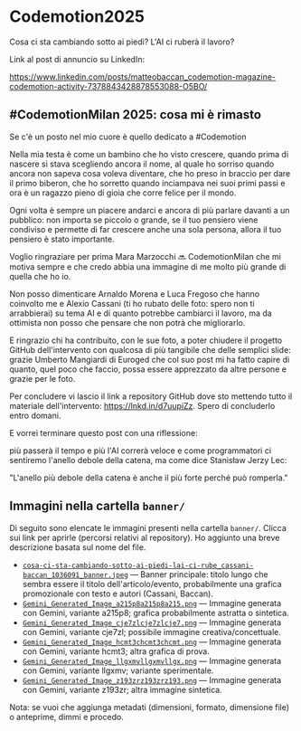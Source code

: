 # Codemotion2025

Cosa ci sta cambiando sotto ai piedi? L'AI ci ruberà il lavoro?

Link al post di annuncio su LinkedIn:

https://www.linkedin.com/posts/matteobaccan_codemotion-magazine-codemotion-activity-7378843428878553088-O5BO/

## #CodemotionMilan 2025: cosa mi è rimasto

Se c'è un posto nel mio cuore è quello dedicato a #Codemotion

Nella mia testa è come un bambino che ho visto crescere, quando prima di nascere si stava scegliendo ancora il nome, al quale ho sorriso quando ancora non sapeva cosa voleva diventare, che ho preso in braccio per dare il primo biberon, che ho sorretto quando inciampava nei suoi primi passi e ora è un ragazzo pieno di gioia che corre felice per il mondo.

Ogni volta è sempre un piacere andarci e ancora di più parlare davanti a un pubblico: non importa se piccolo o grande, se il tuo pensiero viene condiviso e permette di far crescere anche una sola persona, allora il tuo pensiero è stato importante.

Voglio ringraziare per prima Mara Marzocchi 🔜 CodemotionMilan che mi motiva sempre e che credo abbia una immagine di me molto più grande di quella che ho io.

Non posso dimenticare Arnaldo Morena e Luca Fregoso che hanno coinvolto me e Alexio Cassani (ti ho rubato delle foto: spero non ti arrabbierai) su tema AI e di quanto potrebbe cambiarci il lavoro, ma da ottimista non posso che pensare che non potrà che migliorarlo.

E ringrazio chi ha contribuito, con le sue foto, a poter chiudere il progetto GitHub dell'intervento con qualcosa di più tangibile che delle semplici slide: grazie Umberto Mangiardi di Euroged che col suo post mi ha fatto capire di quanto, quel poco che faccio, possa essere apprezzato da altre persone e grazie per le foto.

Per concludere vi lascio il link a repository GitHub dove sto mettendo tutto il materiale dell'intervento: https://lnkd.in/d7uupiZz. Spero di concluderlo entro domani.

E vorrei terminare questo post con una riflessione:

più passerà il tempo e più l'AI correrà veloce e come programmatori ci sentiremo l'anello debole della catena, ma come dice Stanisław Jerzy Lec:

"L'anello più debole della catena è anche il più forte perché può romperla."

## Immagini nella cartella `banner/`

Di seguito sono elencate le immagini presenti nella cartella `banner/`. Clicca sui link per aprirle (percorsi relativi al repository). Ho aggiunto una breve descrizione basata sul nome del file.

- [`cosa-ci-sta-cambiando-sotto-ai-piedi-lai-ci-rube_cassani-baccan_1036091_banner.jpeg`](banner/cosa-ci-sta-cambiando-sotto-ai-piedi-lai-ci-rube_cassani-baccan_1036091_banner.jpeg) — Banner principale: titolo lungo che sembra essere il titolo dell'articolo/evento, probabilmente una grafica promozionale con testo e autori (Cassani, Baccan).
- [`Gemini_Generated_Image_a215p8a215p8a215.png`](banner/Gemini_Generated_Image_a215p8a215p8a215.png) — Immagine generata con Gemini, variante a215p8; grafica probabilmente astratta o sintetica.
- [`Gemini_Generated_Image_cje7zlcje7zlcje7.png`](banner/Gemini_Generated_Image_cje7zlcje7zlcje7.png) — Immagine generata con Gemini, variante cje7zl; possibile immagine creativa/concettuale.
- [`Gemini_Generated_Image_hcmt3chcmt3chcmt.png`](banner/Gemini_Generated_Image_hcmt3chcmt3chcmt.png) — Immagine generata con Gemini, variante hcmt3; altra grafica di prova.
- [`Gemini_Generated_Image_llgxmvllgxmvllgx.png`](banner/Gemini_Generated_Image_llgxmvllgxmvllgx.png) — Immagine generata con Gemini, variante llgxmv; variante sperimentale.
- [`Gemini_Generated_Image_z193zrz193zrz193.png`](banner/Gemini_Generated_Image_z193zrz193zrz193.png) — Immagine generata con Gemini, variante z193zr; altra immagine sintetica.

Nota: se vuoi che aggiunga metadati (dimensioni, formato, dimensione file) o anteprime, dimmi e procedo.
